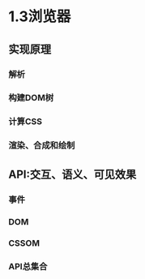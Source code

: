 # 1.3浏览器

## 实现原理

### 解析

### 构建DOM树

### 计算CSS

### 渲染、合成和绘制

## API:交互、语义、可见效果

### 事件

### DOM

### CSSOM

### API总集合

